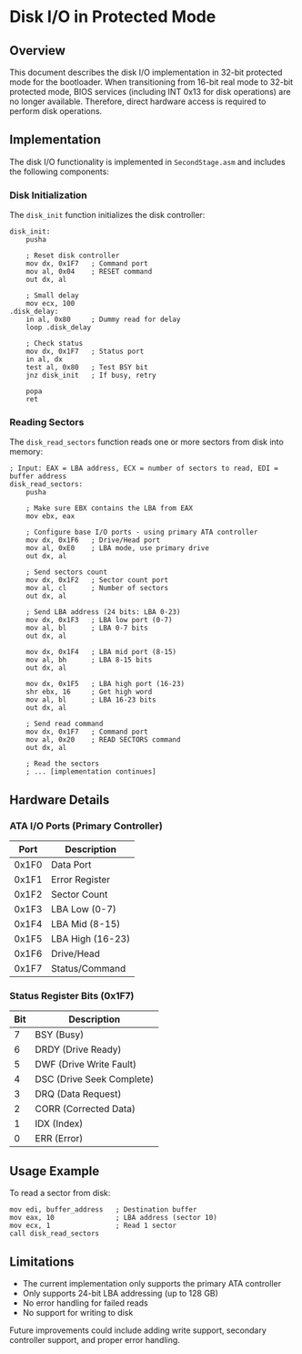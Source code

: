 # Disk I/O in Protected Mode

## Overview

This document describes the disk I/O implementation in 32-bit protected mode for the bootloader. When transitioning from 16-bit real mode to 32-bit protected mode, BIOS services (including INT 0x13 for disk operations) are no longer available. Therefore, direct hardware access is required to perform disk operations.

## Implementation

The disk I/O functionality is implemented in `SecondStage.asm` and includes the following components:

### Disk Initialization

The `disk_init` function initializes the disk controller:

```assembly
disk_init:
    pusha
    
    ; Reset disk controller
    mov dx, 0x1F7   ; Command port
    mov al, 0x04    ; RESET command
    out dx, al
    
    ; Small delay
    mov ecx, 100
.disk_delay:
    in al, 0x80     ; Dummy read for delay
    loop .disk_delay
    
    ; Check status
    mov dx, 0x1F7   ; Status port
    in al, dx
    test al, 0x80   ; Test BSY bit
    jnz disk_init   ; If busy, retry
    
    popa
    ret
```

### Reading Sectors

The `disk_read_sectors` function reads one or more sectors from disk into memory:

```assembly
; Input: EAX = LBA address, ECX = number of sectors to read, EDI = buffer address
disk_read_sectors:
    pusha
    
    ; Make sure EBX contains the LBA from EAX
    mov ebx, eax
    
    ; Configure base I/O ports - using primary ATA controller
    mov dx, 0x1F6   ; Drive/Head port
    mov al, 0xE0    ; LBA mode, use primary drive
    out dx, al
    
    ; Send sectors count
    mov dx, 0x1F2   ; Sector count port
    mov al, cl      ; Number of sectors
    out dx, al
    
    ; Send LBA address (24 bits: LBA 0-23)
    mov dx, 0x1F3   ; LBA low port (0-7)
    mov al, bl      ; LBA 0-7 bits
    out dx, al
    
    mov dx, 0x1F4   ; LBA mid port (8-15)
    mov al, bh      ; LBA 8-15 bits
    out dx, al
    
    mov dx, 0x1F5   ; LBA high port (16-23)
    shr ebx, 16     ; Get high word
    mov al, bl      ; LBA 16-23 bits
    out dx, al
    
    ; Send read command
    mov dx, 0x1F7   ; Command port
    mov al, 0x20    ; READ SECTORS command
    out dx, al
    
    ; Read the sectors
    ; ... [implementation continues]
```

## Hardware Details

### ATA I/O Ports (Primary Controller)

| Port    | Description       |
|---------|-------------------|
| 0x1F0   | Data Port         |
| 0x1F1   | Error Register    |
| 0x1F2   | Sector Count      |
| 0x1F3   | LBA Low (0-7)     |
| 0x1F4   | LBA Mid (8-15)    |
| 0x1F5   | LBA High (16-23)  |
| 0x1F6   | Drive/Head        |
| 0x1F7   | Status/Command    |

### Status Register Bits (0x1F7)

| Bit | Description       |
|-----|-------------------|
| 7   | BSY (Busy)        |
| 6   | DRDY (Drive Ready)|
| 5   | DWF (Drive Write Fault) |
| 4   | DSC (Drive Seek Complete) |
| 3   | DRQ (Data Request) |
| 2   | CORR (Corrected Data) |
| 1   | IDX (Index) |
| 0   | ERR (Error) |

## Usage Example

To read a sector from disk:

```assembly
mov edi, buffer_address   ; Destination buffer
mov eax, 10               ; LBA address (sector 10)
mov ecx, 1                ; Read 1 sector
call disk_read_sectors
```

## Limitations

- The current implementation only supports the primary ATA controller
- Only supports 24-bit LBA addressing (up to 128 GB)
- No error handling for failed reads
- No support for writing to disk

Future improvements could include adding write support, secondary controller support, and proper error handling. 